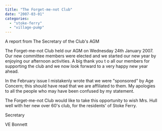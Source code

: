 ```yaml
---
title: "The Forget-me-not Club"
date: "2007-03-01"
categories: 
  - "stoke-ferry"
  - "village-pump"
---
```


A report from The Secretary of the Club's AGM

The Forget-me-not Club held our AGM on Wednesday 24th January 2007. Our new committee members were elected and we started our new year by enjoying our afternoon activities. A big thank you t o all our members for supporting the club and we now look forward to a very happy new year ahead.

In the February issue I mistakenly wrote that we were "sponsored" by Age Concern; this should have read that we are affiliated to them. My apologies to all the people who may have been confused by my statement.

The Forget-me-not Club would like to take this opportunity to wish Mrs. Hull well with her new over 60's club, for the residents' of Stoke Ferry.

Secretary

VE Bonnett
